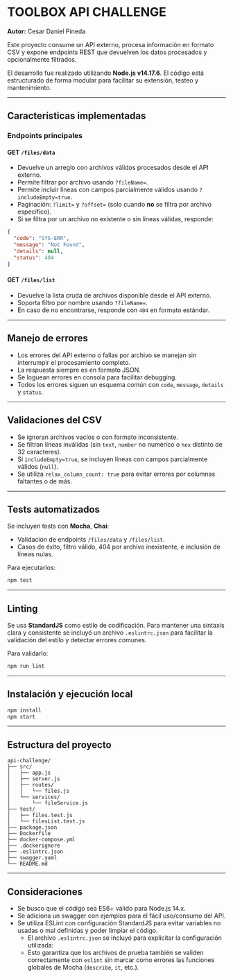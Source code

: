 # TOOLBOX API CHALLENGE  
**Autor:** Cesar Daniel Pineda

Este proyecto consume un API externo, procesa información en formato CSV y expone endpoints REST que devuelven los datos procesados y opcionalmente filtrados.

El desarrollo fue realizado utilizando **Node.js v14.17.6**. El código está estructurado de forma modular para facilitar su extensión, testeo y mantenimiento.

---

## Características implementadas

### Endpoints principales

#### GET `/files/data`
- Devuelve un arreglo con archivos válidos procesados desde el API externo.
- Permite filtrar por archivo usando `?fileName=`.
- Permite incluir líneas con campos parcialmente válidos usando `?includeEmpty=true`.
- Paginación: `?limit=` y `?offset=` (solo cuando **no** se filtra por archivo específico).
- Si se filtra por un archivo no existente o sin líneas válidas, responde:

```json
{
  "code": "SYS-ERR",
  "message": "Not Found",
  "details": null,
  "status": 404
}
```

#### GET `/files/list`
- Devuelve la lista cruda de archivos disponible desde el API externo.
- Soporta filtro por nombre usando `?fileName=`.
- En caso de no encontrarse, responde con `404` en formato estándar.

---

## Manejo de errores

- Los errores del API externo o fallas por archivo se manejan sin interrumpir el procesamiento completo.
- La respuesta siempre es en formato JSON.
- Se loguean errores en consola para facilitar debugging.
- Todos los errores siguen un esquema común con `code`, `message`, `details` y `status`.

---

## Validaciones del CSV

- Se ignoran archivos vacíos o con formato inconsistente.
- Se filtran líneas inválidas (sin `text`, `number` no numérico o `hex` distinto de 32 caracteres).
- Si `includeEmpty=true`, se incluyen líneas con campos parcialmente válidos (`null`).
- Se utiliza `relax_column_count: true` para evitar errores por columnas faltantes o de más.

---

## Tests automatizados

Se incluyen tests con **Mocha**, **Chai**:

- Validación de endpoints `/files/data` y `/files/list`.
- Casos de éxito, filtro válido, 404 por archivo inexistente, e inclusión de líneas nulas.

Para ejecutarlos:

```bash
npm test
```

---

## Linting


Se usa **StandardJS** como estilo de codificación. 
Para mantener una sintaxis clara y consistente se incluyó un archivo `.eslintrc.json` para facilitar la validación del estilo y detectar errores comunes.

Para validarlo:

```bash
npm run lint
```

---

## Instalación y ejecución local

```bash
npm install
npm start
```

---

## Estructura del proyecto

```
api-challenge/
├── src/
│   ├── app.js
│   ├── server.js
│   ├── routes/
│   │   └── files.js
│   └── services/
│       └── fileService.js
├── test/
│   ├── files.test.js
│   └── filesList.test.js
├── package.json
├── Dockerfile
├── docker-compose.yml
├── .dockerignore
├── .eslintrc.json
├── swagger.yaml
└── README.md

```

---

## Consideraciones

- Se busco que el código sea ES6+ válido para Node.js 14.x.
- Se adiciona un swagger con ejemplos para el fácil uso/consumo del API.
- Se utiliza ESLint con configuración StandardJS para evitar variables no usadas o mal definidas y poder limpiar el código. 
  - El archivo `.eslintrc.json` se incluyó para explicitar la configuración utilizada:
  - Esto garantiza que los archivos de prueba también se validen correctamente con `eslint` sin marcar como errores las funciones globales de Mocha (`describe`, `it`, etc.).

